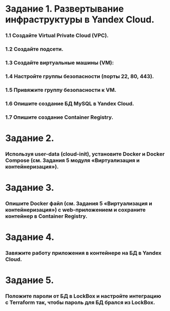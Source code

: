 # Задание 1. Развертывание инфраструктуры в Yandex Cloud.

### 1.1 Создайте Virtual Private Cloud (VPC).
### 1.2 Создайте подсети.
### 1.3 Создайте виртуальные машины (VM):
### 1.4 Настройте группы безопасности (порты 22, 80, 443).
### 1.5 Привяжите группу безопасности к VM.
### 1.6 Опишите создание БД MySQL в Yandex Cloud.
### 1.7 Опишите создание Container Registry.
 
# Задание 2. 
### Используя user-data (cloud-init), установите Docker и Docker Compose (см. Задания 5 модуля «Виртуализация и контейнеризация»).

# Задание 3. 
### Опишите Docker файл (см. Задания 5 «Виртуализация и контейнеризация») c web-приложением и сохраните контейнер в Container Registry.

# Задание 4. 
### Завяжите работу приложения в контейнере на БД в Yandex Cloud.

# Задание 5. 
### Положите пароли от БД в LockBox и настройте интеграцию с Terraform так, чтобы пароль для БД брался из LockBox.